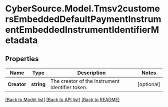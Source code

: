 # CyberSource.Model.Tmsv2customersEmbeddedDefaultPaymentInstrumentEmbeddedInstrumentIdentifierMetadata
## Properties

Name | Type | Description | Notes
------------ | ------------- | ------------- | -------------
**Creator** | **string** | The creator of the Instrument Identifier token. | [optional] 

[[Back to Model list]](../README.md#documentation-for-models) [[Back to API list]](../README.md#documentation-for-api-endpoints) [[Back to README]](../README.md)

